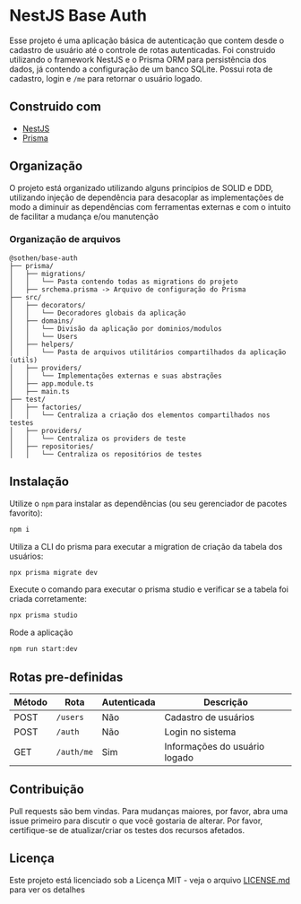 # NestJS Base Auth

Esse projeto é uma aplicação básica de autenticação que contem desde o cadastro de usuário até o controle de rotas autenticadas. Foi construido utilizando o framework NestJS e o Prisma ORM para persistência dos dados, já contendo a configuração de um banco SQLite. Possui rota de cadastro, login e `/me` para retornar o usuário logado.

## Construido com

* [NestJS](https://nestjs.com/)
* [Prisma](https://www.prisma.io/)

## Organização
O projeto está organizado utilizando alguns princípios de SOLID e DDD, utilizando injeção de dependência para desacoplar as implementações de modo a diminuir as dependências com ferramentas externas e com o intuito de facilitar a mudança e/ou manutenção

### Organização de arquivos
```
@sothen/base-auth
├── prisma/
│   ├── migrations/
│   │   └── Pasta contendo todas as migrations do projeto
│   ├── srchema.prisma -> Arquivo de configuração do Prisma
├── src/
│   ├── decorators/
│   │   └── Decoradores globais da aplicação
│   ├── domains/
│   │   └── Divisão da aplicação por dominios/modulos
│   │   └── Users
│   ├── helpers/
│   │   └── Pasta de arquivos utilitários compartilhados da aplicação (utils)
│   ├── providers/
│   │   └── Implementações externas e suas abstrações
│   ├── app.module.ts
│   ├── main.ts
├── test/
│   ├── factories/
│   │   └── Centraliza a criação dos elementos compartilhados nos testes
│   ├── providers/
│   │   └── Centraliza os providers de teste
│   ├── repositories/
│   │   └── Centraliza os repositórios de testes
```

## Instalação

Utilize o `npm` para instalar as dependências (ou seu gerenciador de pacotes favorito):

```bash
npm i
```

Utiliza a CLI do prisma para executar a migration de criação da tabela dos usuários:

```bash
npx prisma migrate dev
```

Execute o comando para executar o prisma studio e verificar se a tabela foi criada corretamente:

```bash
npx prisma studio
```

Rode a aplicação

```bash 
npm run start:dev
```

## Rotas pre-definidas
| Método  | Rota | Autenticada | Descrição | 
| ------- | ---- | ----------- | --------- |
| POST | `/users`| Não | Cadastro de usuários | 
| POST | `/auth` | Não | Login no sistema | 
| GET | `/auth/me`| Sim | Informações do usuário logado | 

## Contribuição
Pull requests são bem vindas. Para mudanças maiores, por favor, abra uma issue primeiro para discutir o que você gostaria de alterar.
Por favor, certifique-se de atualizar/criar os testes dos recursos afetados. 

## Licença
Este projeto está licenciado sob a Licença MIT - veja o arquivo [LICENSE.md](LICENSE) para ver os detalhes